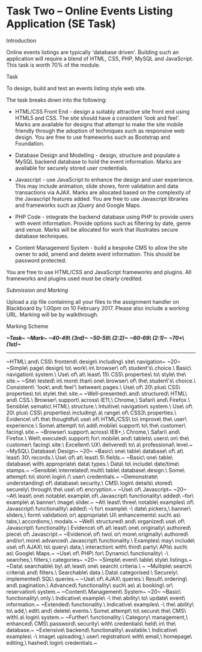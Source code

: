 Task Two – Online Events Listing Application (SE Task)
======================================================

Introduction

Online events listings are typically 'database driven'. Building such an
application will require a blend of HTML, CSS, PHP, MySQL and
JavaScript. This task is worth 70% of the module.

Task

To design, build and test an events listing style web site.

The task breaks down into the following:

-   HTML/CSS Front End - design a suitably attractive site front end
    using HTML5 and CSS. The site should have a consistent 'look
    and feel'. Marks are available for designs that attempt to make the
    site mobile friendly through the adoption of techniques such as
    responsive web design. You are free to use frameworks such as
    Bootstrap and Foundation.

-   Database Design and Modelling - design, structure and populate a
    MySQL backend database to hold the event information. Marks are
    available for securely stored user credentials.

-   Javascript - use JavaScript to enhance the design and
    user experience. This may include animation, slide shows, form
    validation and data transactions via AJAX. Marks are allocated based
    on the complexity of the Javascript features added. You are free to
    use Javascript libraries and frameworks such as jQuery and
    Google Maps.

-   PHP Code - integrate the backend database using PHP to provide users
    with event information. Provide options such as filtering by date,
    genre and venue. Marks will be allocated for work that illustrates
    secure database techniques.

-   Content Management System - build a bespoke CMS to allow the site
    owner to add, amend and delete event information. This should be
    password protected.

You are free to use HTML/CSS and JavaScript frameworks and plugins. All
frameworks and plugins used must be clearly credited.

*Submission and Marking*

Upload a zip file containing all your files to the assignment handler on
Blackboard by 1.00pm on 10 February 2017. Please also include a working
URL. Marking will be by walkthrough.

Marking Scheme

  ***~Task~***                                                                               ***~Mark~***   ***~40-49\\ (3rd)~***                                                                                                                                                                      ***~50-59\\ (2:2)~***                                                                                                                                                                                                                                      ***~60-69\\ (2:1)~***                                                                                                                                                                                                                                                                                                                                                                                                                                                                               ***~70+\\ (1st)~***
  ------------------------------------------------------------------------------------------ -------------- ------------------------------------------------------------------------------------------------------------------------------------------------------------------------------------------ ---------------------------------------------------------------------------------------------------------------------------------------------------------------------------------------------------------------------------------------------------------- --------------------------------------------------------------------------------------------------------------------------------------------------------------------------------------------------------------------------------------------------------------------------------------------------------------------------------------------------------------------------------------------------------------------------------------------------------------------------------------------------- ---------------------------------------------------------------------------------------------------------------------------------------------------------------------------------------------------------------------------------------------------------------
  ~HTML\\ and\\ CSS\\ frontend\\ design\\ including\\ site\\ navigation~                     ~20~           ~Simple\\ page\\ design\\ to\\ work\\ in\\ browser\\ of\\ student's\\ choice.\\ Basic\\ navigation\\ system.\\ Use\\ of\\ at\\ least\\ 15\\ CSS\\ properties\\ to\\ style\\ the\\ site.~   ~Site\\ tested\\ in\\ more\\ than\\ one\\ browser\\ of\\ the\\ student's\\ choice.\\ Consistent\\ 'look\\ and\\ feel'\\ between\\ pages.\\ Use\\ of\\ 20\\ plus\\ CSS\\ properties\\ to\\ style\\ the\\ site.~                                             ~Well-presented\\ and\\ structured\\ HTML\\ and\\ CSS.\\ Browser\\ support\\ across\\ IE11,\\ Chrome,\\ Safari\\ and\\ Firefox.\\ Sensible\\ sematic\\ HTML\\ structure.\\ Intuitive\\ navigation\\ system.\\ Use\\ of\\ 20\\ plus\\ CSS\\ properties\\ including\\ a\\ range\\ of\\ CSS3\\ properties.\\ Evidence\\ of\\ the\\ thoughtful\\ use\\ of\\ HTML/CSS\\ to\\ improve\\ the\\ user\\ experience.\\ Some\\ attempt\\ to\\ add\\ mobile\\ support\\ to\\ the\\ customer\\ facing\\ site.~   ~Browser\\ support\\ across\\ IE8+,\\ Chrome,\\ Safari\\ and\\ Firefox.\\ Well\\ executed\\ support\\ for\\ mobile\\ and\\ tablets\\ users\\ on\\ the\\ customer\\ facing\\ site.\\ Excellent\\ UX\\ delivered\\ to\\ a\\ professional\\ level.~
  ~MySQL\\ Database\\ Design~                                                                ~20~           ~Basic\\ one\\ table\\ database\\ of\\ at\\ least\\ 30\\ records.\\ Use\\ of\\ at\\ least\\ 5\\ fields.~                                                                                   ~Basic\\ one\\ table\\ database\\ with\\ appropriate\\ data\\ types.\\ Data\\ to\\ include\\ date/time\\ stamps.~                                                                                                                                          ~Sensible\\ interrelated\\ multi\\ table\\ database\\ design.\\ Some\\ attempt\\ to\\ store\\ login\\ /\\ user\\ credentials.~                                                                                                                                                                                                                                                                                                                                                                      ~Demonstrate\\ understanding\\ of\\ database\\ security.\\ CMS\\ login\\ details\\ stored\\ securely\\ through\\ the\\ use\\ of\\ encryption.~
  ~Use\\ of\\ Javascript~                                                                    ~20~           ~At\\ least\\ one\\ notable\\ example\\ of\\ Javascript\\ functionality\\ added\\ –for\\ example\\ a\\ banner\\ image\\ slider.~                                                           ~At\\ least\\ three\\ notable\\ examples\\ of\\ Javascript\\ functionality\\ added\\ –\\ for\\ example\\ -\\ date\\ pickers,\\ banner\\ sliders,\\ form\\ validation\\ or\\ appropriate\\ UI\\ enhancements\\ such\\ as\\ tabs,\\ accordions,\\ modals.~   ~Well\\ structured\\ and\\ organized\\ use\\ of\\ Javascript\\ functionality.\\ Evidence\\ of\\ at\\ least\\ one\\ originally\\ authored\\ piece\\ of\\ Javascript.~                                                                                                                                                                                                                                                                                                                                ~Evidence\\ of\\ two\\ or\\ more\\ originally\\ authored\\ and/or\\ more\\ advanced\\ Javascript\\ functionality.\\ Examples\\ may\\ include\\ use\\ of\\ AJAX\\ to\\ query\\ data,\\ interaction\\ with\\ third\\ party\\ APIs\\ such\\ as\\ Google\\ Maps.~
  ~Use\\ of\\ PHP\\ for\\ Dynamic\\ functionality\\ -\\ searches,\\ filters,\\ categories~   ~20~           ~Simple\\ event\\ table\\ style\\ listings.~                                                                                                                                               ~Data\\ searchable\\ by\\ at\\ least\\ one\\ search\\ criteria.\\ ~                                                                                                                                                                                        ~Multiple\\ search\\ criteria\\ and\\ filters.\\ Searchable\\ data.\\ Data\\ categorised.\\ Securely\\ implemented\\ SQL\\ queries.~                                                                                                                                                                                                                                                                                                                                                                ~Use\\ of\\ AJAX\\ queries.\\ Result\\ ordering\\ and\\ pagination.\\ Advanced\\ functionality\\ such\\ as\\ a\\ booking\\ or\\ reservation\\ system.~
  ~Content\\ Management\\ System~                                                            ~20~           ~Basic\\ functionality\\ only.\\ Indicative\\ example\\ -\\ the\\ ability\\ to\\ update\\ event\\ information.~                                                                            ~Extended\\ functionality.\\ Indicative\\ examples\\ -\\ the\\ ability\\ to\\ add,\\ edit\\ and\\ delete\\ events.\\ Some\\ attempt\\ to\\ secure\\ the\\ CMS\\ with\\ a\\ login\\ system.~                                                                ~Further\\ functionality.\\ Category\\ management,\\ enhanced\\ CMS\\ password\\ security\\ with\\ credentials\\ held\\ in\\ the\\ database.~                                                                                                                                                                                                                                                                                                                                                       ~Extensive\\ backend\\ functionality\\ available.\\ Indicative\\ examples\\ -\\ image\\ uploading,\\ user\\ registration\\ with\\ email,\\ homepage\\ editing,\\ hashed\\ login\\ credentials.~


